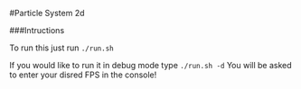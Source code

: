 #Particle System 2d

###Intructions

To run this just run ```./run.sh```

If you would like to run it in debug mode type ```./run.sh -d```
You will be asked to enter your disred FPS in the console!